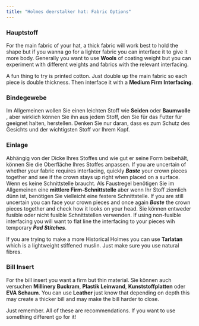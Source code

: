 ```yaml
---
title: "Holmes deerstalker hat: Fabric Options"
---
```


### Hauptstoff

For the main fabric of your hat, a thick fabric will work best to hold the shape but if you wanna go for a lighter fabric you can interface it to give it more body. Generally you want to use **Wools** of coating weight but you can experiment with different weights and fabrics with the relevant interfacing.

<Note>

A fun thing to try is printed cotton. Just double up the main fabric so each piece is double thickness. Then interface it with a **Medium Firm Interfacing**.

</Note>

### Bindegewebe

Im Allgemeinen wollen Sie einen leichten Stoff wie **Seiden** oder **Baumwolle** , aber wirklich können Sie ihn aus jedem Stoff, den Sie für das Futter für geeignet halten, herstellen. Denken Sie nur daran, dass es zum Schutz des Gesichts und der wichtigsten Stoff vor Ihrem Kopf.

### Einlage

Abhängig von der Dicke Ihres Stoffes und wie gut er seine Form beibehält, können Sie die Oberfläche Ihres Stoffes anpassen. If you are uncertain of whether your fabric requires interfacing, quickly _**Baste**_ your crown pieces together and see if the crown stays up right when placed on a surface. Wenn es keine Schnittstelle braucht. Als Faustregel benötigen Sie im Allgemeinen eine **mittlere Firm-Schnittstelle** aber wenn Ihr Stoff ziemlich dünn ist, benötigen Sie vielleicht eine festere Schnittstelle. If you are still uncertain you can face your crown pieces and once again _**Baste**_ the crown pieces together and check how it looks on your head. Sie können entweder fusible oder nicht fusible Schnittstellen verwenden. If using non-fusible interfacing you will want to flat line the interfacing to your pieces wih temporary _**Pad Stitches**_.

<Note>

If you are trying to make a more Historical Holmes you can use **Tarlatan** which is a lightweight stiffened muslin. Just make sure you use natural fibres.

</Note>

### Bill Insert

For the bill insert you want a firm but thin material. Sie können auch versuchen **Millinery Buckram**, **Plastik Leinwand**, **Kunststoffplatten** oder **EVA Schaum**. You can use **Leather** just know that depending on depth this may create a thicker bill and may make the bill harder to close.

<Note>

Just remember. All of these are recommendations. If you want to use something different go for it!

</Note>
